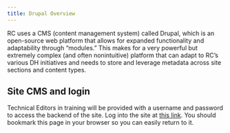 ```yaml
---
title: Drupal Overview
---
```


RC uses a CMS (content management system) called Drupal, which is an open-source web platform that allows for expanded functionality and adaptability through “modules.” This makes for a very powerful but extremely complex (and often nonintuitive) platform that can adapt to RC’s various DH initiatives and needs to store and leverage metadata across site sections and content types.

## Site CMS and login

Technical Editors in training will be provided with a username and password to access the backend of the site. Log into the site at [this link](https://www.romantic-circles.org/user/login). You should bookmark this page in your browser so you can easily return to it.
